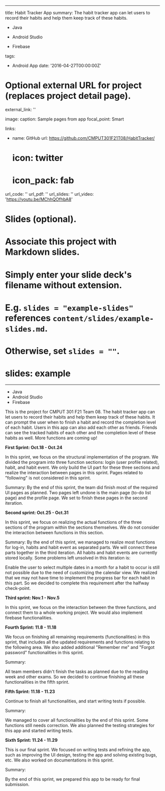 
---
title: Habit Tracker App
summary: 
  The habit tracker app can let users to record their habits and help them keep track of these habits. 
  
  * Java    

  * Android Studio    

  * Firebase

tags:
  - Android App
date: '2016-04-27T00:00:00Z'

# Optional external URL for project (replaces project detail page).
external_link: ''

image:
  caption: Sample pages from app
  focal_point: Smart

links:
  - name: GitHub
    url: https://github.com/CMPUT301F21T08/HabitTracker/
    #   icon: twitter
    # icon_pack: fab
url_code: ''
url_pdf: ''
url_slides: ''
url_video: 'https://youtu.be/MChhQOfhbA8'

# Slides (optional).
#   Associate this project with Markdown slides.
#   Simply enter your slide deck's filename without extension.
#   E.g. `slides = "example-slides"` references `content/slides/example-slides.md`.
#   Otherwise, set `slides = ""`.
# slides: example
---
* Java   
* Android Studio    
* Firebase

This is the project for CMPUT 301 F21 Team 08. The habit tracker app can let users to record their habits and help them keep track of these habits. It can prompt the user when to finish a habit and record the completion level of each habit. Users in this app can also add each other as friends. Friends can see the tracked habits of each other and the completion level of these habits as well. More functions are coming up!

**First Sprint: Oct.18 - Oct.24**

In this sprint, we focus on the structural implementation of the program. We divided the program into three function sections: login (user profile related), habit, and habit event. We only build the UI part for these three sections and realize the interaction between pages in this sprint. Pages related to "following" is not considered in this sprint.

Summary:
By the end of this sprint, the team did finish most of the required UI pages as planned. Two pages left undone is the main page (to-do list page) and the profile page. We set to finish these pages in the second iteration.

**Second sprint: Oct.25 - Oct.31**

In this sprint, we focus on realizing the actual functions of the three sections of the program within the sections themselves. We do not consider the interaction between functions in this section.

Summary:
By the end of this sprint, we managed to realize most functions for log-in, habits and habit event as separated parts. We will connect these parts together in the third iteration. All habits and habit events are currently stored locally. Some problems left unsolved in this iteration is:

Enable the user to select multiple dates in a month for a habit to occur is still not possible due to the need of customizing the calendar view.
We realized that we may not have time to implement the progress bar for each habit in this part. So we decided to complete this requirement after the halfway check-point.

**Third sprint: Nov.1 - Nov.5**

In this sprint, we focus on the interaction between the three functions, and connect them to a whole working project. We would also implement firebase functionalities.

**Fourth Sprint: 11.8 - 11.18**

We focus on finishing all remaining requirements (functionalities) in this sprint, that includes all the updated requirements and functions relating to the following area. We also added additional "Remember me" and "Forgot password" functionalities in this sprint.

Summary:

All team members didn't finish the tasks as planned due to the reading week and other exams. So we decided to continue finishing all these functionalities in the fifth sprint.

**Fifth Sprint: 11.18 - 11.23**

Continue to finish all functionalities, and start writing tests if possible.

Summary:

We managed to cover all functionalities by the end of this sprint. Some functions still needs correction. We also planned the testing strategies for this app and started writing tests.

**Sixth Sprint: 11.24 - 11.29**

This is our final sprint. We focused on writing tests and refining the app, such as improving the UI design, testing the app and solving existing bugs, etc. We also worked on documentations in this sprint.

Summary:

By the end of this sprint, we prepared this app to be ready for final submission.



<!-- ---
# Documentation: https://wowchemy.com/docs/managing-content/

title: Business Plan for Caresworth
summary: A Business Plan. 
authors: []
tags: - Demo
categories: []
date: 2022-06-19T04:18:16-06:00

# Optional external URL for project (replaces project detail page).
external_link: ""

# Featured image
# To use, add an image named `featured.jpg/png` to your page's folder.
# Focal points: Smart, Center, TopLeft, Top, TopRight, Left, Right, BottomLeft, Bottom, BottomRight.
image:
  caption: ""
  focal_point: ""
  preview_only: false

# Custom links (optional).
#   Uncomment and edit lines below to show custom links.
# links:
# - name: Follow
#   url: https://twitter.com
#   icon_pack: fab
#   icon: twitter

url_code: ""
url_pdf: ""
url_slides: ""
url_video: ""

# Slides (optional).
#   Associate this project with Markdown slides.
#   Simply enter your slide deck's filename without extension.
#   E.g. `slides = "example-slides"` references `content/slides/example-slides.md`.
#   Otherwise, set `slides = ""`.
slides: ""
--- -->
